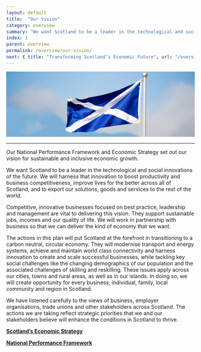 ```yaml
---
layout: default
title:  "Our Vision"
category: overview
summary: "We want Scotland to be a leader in the technological and social innovations of the future, to harness that innovation to improve lives for the better and to export our solutions to the rest of the world."
index: 1
parent: overview
permalink: /overview/our-vision/
next: { title: "Transforming Scotland’s Economic Future", url: "/overview/transforming-scotland/"}
---
```


![Scottish Saltire flag](/assets/images/pageimages/overview1.jpg)
<br>
<hr>

Our National Performance Framework and Economic Strategy set out our vision for sustainable and inclusive economic growth. 

We want Scotland to be a leader in the technological and social innovations of the future. We will harness that innovation to boost productivity and business competitiveness, improve lives for the better across all of Scotland, and to export our solutions, goods and services to the rest of the world. 

Competitive, innovative businesses focused on best practice, leadership and management are vital to delivering this vision. They support sustainable jobs, incomes and our quality of life. We will work in partnership with business so that we can deliver the kind of economy that we want. 

The actions in this plan will put Scotland at the forefront in transitioning to a carbon neutral, circular economy. They will modernise transport and energy systems, achieve and maintain world class connectivity and harness innovation to create and scale successful businesses, while tackling key social challenges like the changing demographics of our population and the associated challenges of skilling and reskilling. These issues apply across our cities, towns and rural areas, as well as in our islands. In doing so, we will create opportunity for every business, individual, family, local community and region in Scotland. 

We have listened carefully to the views of business, employer organisations, trade unions and other stakeholders across Scotland. The actions we are taking reflect strategic priorities that we and our stakeholders believe will enhance the conditions in Scotland to thrive.

**[Scotland’s Economic Strategy](https://beta.gov.scot/publications/scotlands-economic-strategy/)**

**[National Performance Framework](http://nationalperformance.gov.scot/)**
